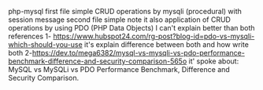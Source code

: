  php-mysql
 first file simple CRUD operations by mysqli (procedural)
 with session message 
 second file simple note it also application of CRUD operations  by using PDO (PHP Data Objects)
 I can't explain better than both references
 1- https://www.hubspot24.com/rg-post?blog-id=pdo-vs-mysqli-which-should-you-use
 it's explain difference between both and how write both
 2-https://dev.to/mega6382/mysql-vs-mysqli-vs-pdo-performance-benchmark-difference-and-security-comparison-565o
 it' spoke about:
 MySQL vs MySQLi vs PDO Performance Benchmark, Difference and Security Comparison.
 
